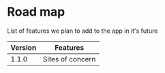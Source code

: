 # Road map

List of features we plan to add to the app in it's future

| Version | Features |
| - | - |
| 1.1.0 | Sites of concern |
